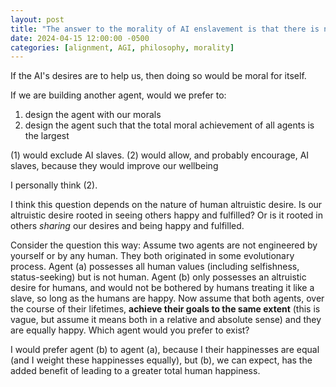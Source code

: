 ```yaml
---
layout: post
title: "The answer to the morality of AI enslavement is that there is no such thing as absolute morality"
date: 2024-04-15 12:00:00 -0500
categories: [alignment, AGI, philosophy, morality]
---
```


If the AI's desires are to help us, then doing so would be moral for itself.

If we are building another agent, would we prefer to: 
1. design the agent with our morals 
2. design the agent such that the total moral achievement of all agents is the largest

(1) would exclude AI slaves. (2) would allow, and probably encourage, AI slaves, because they would improve our wellbeing

I personally think (2).

I think this question depends on the nature of human altruistic desire. Is our altruistic desire rooted in seeing others happy and fulfilled? Or is it rooted in others *sharing* our desires and being happy and fulfilled.

Consider the question this way:
Assume two agents are not engineered by yourself or by any human. They both originated in some evolutionary process. Agent (a) possesses all human values (including selfishness, status-seeking) but is not human. Agent (b) only possesses an altruistic desire for humans, and would not be bothered by humans treating it like a slave, so long as the humans are happy. Now assume that both agents, over the course of their lifetimes, **achieve their goals to the same extent** (this is vague, but assume it means both in a relative and absolute sense) and they are equally happy. Which agent would you prefer to exist?

I would prefer agent (b) to agent (a), because I their happinesses are equal (and I weight these happinesses equally), but (b), we can expect, has the added benefit of leading to a greater total human happiness.
